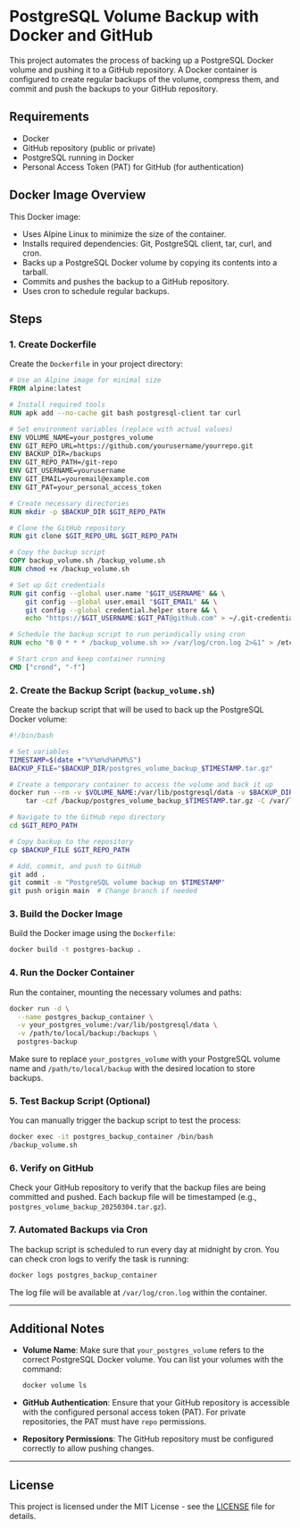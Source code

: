 # PostgreSQL Volume Backup with Docker and GitHub

This project automates the process of backing up a PostgreSQL Docker volume and pushing it to a GitHub repository. A Docker container is configured to create regular backups of the volume, compress them, and commit and push the backups to your GitHub repository.

## Requirements

- Docker
- GitHub repository (public or private)
- PostgreSQL running in Docker
- Personal Access Token (PAT) for GitHub (for authentication)

## Docker Image Overview

This Docker image:
- Uses Alpine Linux to minimize the size of the container.
- Installs required dependencies: Git, PostgreSQL client, tar, curl, and cron.
- Backs up a PostgreSQL Docker volume by copying its contents into a tarball.
- Commits and pushes the backup to a GitHub repository.
- Uses cron to schedule regular backups.

## Steps

### 1. **Create Dockerfile**

Create the `Dockerfile` in your project directory:

```dockerfile
# Use an Alpine image for minimal size
FROM alpine:latest

# Install required tools
RUN apk add --no-cache git bash postgresql-client tar curl

# Set environment variables (replace with actual values)
ENV VOLUME_NAME=your_postgres_volume
ENV GIT_REPO_URL=https://github.com/yourusername/yourrepo.git
ENV BACKUP_DIR=/backups
ENV GIT_REPO_PATH=/git-repo
ENV GIT_USERNAME=yourusername
ENV GIT_EMAIL=youremail@example.com
ENV GIT_PAT=your_personal_access_token

# Create necessary directories
RUN mkdir -p $BACKUP_DIR $GIT_REPO_PATH

# Clone the GitHub repository
RUN git clone $GIT_REPO_URL $GIT_REPO_PATH

# Copy the backup script
COPY backup_volume.sh /backup_volume.sh
RUN chmod +x /backup_volume.sh

# Set up Git credentials
RUN git config --global user.name "$GIT_USERNAME" && \
    git config --global user.email "$GIT_EMAIL" && \
    git config --global credential.helper store && \
    echo "https://$GIT_USERNAME:$GIT_PAT@github.com" > ~/.git-credentials

# Schedule the backup script to run periodically using cron
RUN echo "0 0 * * * /backup_volume.sh >> /var/log/cron.log 2>&1" > /etc/crontabs/root

# Start cron and keep container running
CMD ["crond", "-f"]
```

### 2. **Create the Backup Script (`backup_volume.sh`)**

Create the backup script that will be used to back up the PostgreSQL Docker volume:

```bash
#!/bin/bash

# Set variables
TIMESTAMP=$(date +"%Y%m%d%H%M%S")
BACKUP_FILE="$BACKUP_DIR/postgres_volume_backup_$TIMESTAMP.tar.gz"

# Create a temporary container to access the volume and back it up
docker run --rm -v $VOLUME_NAME:/var/lib/postgresql/data -v $BACKUP_DIR:/backup alpine \
    tar -czf /backup/postgres_volume_backup_$TIMESTAMP.tar.gz -C /var/lib/postgresql/data .

# Navigate to the GitHub repo directory
cd $GIT_REPO_PATH

# Copy backup to the repository
cp $BACKUP_FILE $GIT_REPO_PATH

# Add, commit, and push to GitHub
git add .
git commit -m "PostgreSQL volume backup on $TIMESTAMP"
git push origin main  # Change branch if needed
```

### 3. **Build the Docker Image**

Build the Docker image using the `Dockerfile`:

```bash
docker build -t postgres-backup .
```

### 4. **Run the Docker Container**

Run the container, mounting the necessary volumes and paths:

```bash
docker run -d \
  --name postgres_backup_container \
  -v your_postgres_volume:/var/lib/postgresql/data \
  -v /path/to/local/backup:/backups \
  postgres-backup
```

Make sure to replace `your_postgres_volume` with your PostgreSQL volume name and `/path/to/local/backup` with the desired location to store backups.

### 5. **Test Backup Script (Optional)**

You can manually trigger the backup script to test the process:

```bash
docker exec -it postgres_backup_container /bin/bash
/backup_volume.sh
```

### 6. **Verify on GitHub**

Check your GitHub repository to verify that the backup files are being committed and pushed. Each backup file will be timestamped (e.g., `postgres_volume_backup_20250304.tar.gz`).

### 7. **Automated Backups via Cron**

The backup script is scheduled to run every day at midnight by cron. You can check cron logs to verify the task is running:

```bash
docker logs postgres_backup_container
```

The log file will be available at `/var/log/cron.log` within the container.

---

## Additional Notes

- **Volume Name**: Make sure that `your_postgres_volume` refers to the correct PostgreSQL Docker volume. You can list your volumes with the command:
  ```bash
  docker volume ls
  ```

- **GitHub Authentication**: Ensure that your GitHub repository is accessible with the configured personal access token (PAT). For private repositories, the PAT must have `repo` permissions.

- **Repository Permissions**: The GitHub repository must be configured correctly to allow pushing changes.

---

## License

This project is licensed under the MIT License - see the [LICENSE](LICENSE) file for details.
